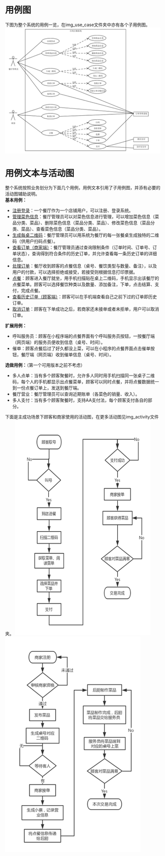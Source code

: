# 用例图
下图为整个系统的用例一览，在img_use_case文件夹中亦有各个子用例图。
![](img_use_case/total_usecase.png)

# 用例文本与活动图
整个系统按照业务划分为下面几个用例，用例文本引用了子用例图，并添有必要的活动图辅助说明。  
**基本用例：**  
 -  [注册登录](register_login.md)：一个餐厅作为一个店铺用户，可以注册、登录系统。
 -  [管理菜色信息](manage_dishes.md)：餐厅管理员可以对菜色信息进行管理，可以增加菜色信息（菜品分类、菜品）、删除菜色信息（菜品分类、菜品）、修改菜色信息（菜品分类、菜品）、查看菜色信息（菜品分类、菜品）。
 -  [生成每桌二维码](generate_QR_code.md)：餐厅管理员可以用系统为餐厅的每一张餐桌生成独特的二维码（供用户扫码点餐）。
 -  [查看订单（商家端）](view_the_order.md)：餐厅管理员通过查询限制条件（订单时间、订单号、订单状态），查询得到符合条件的历史订单，并允许查看每一条历史订单的详细信息。
 -  [处理订单](operate_order.md)：餐厅收到顾客的点餐信息（桌号、餐饮类型与数量、备注），以及用户的付款，可以选择拒绝或接受，若接受则根据信息打印票据。
 -  [点餐](make_order.md)：顾客进入餐厅就坐，用手机扫描贴在桌上二维码，手机显示出该餐厅的点餐菜单。顾客可以选择餐饮种类以及数量、添加备注，下单，点击结算、支付，完成点餐。
 -  [查看历史订单（顾客端）](customer_history_order.md)：顾客可以在手机端查看自己之前下过的订单即历史订单。
 -  [取消订单](delete_order.md)：顾客在下单成功之后，若商家还未接单或者未拒单，用户可以取消订单。

**扩展用例：** 
- 呼叫服务员：顾客在小程序端的点餐界面有个呼叫服务员按钮，一按餐厅端（网页端）的服务员便收到信息（桌号、时间）。
- 催单：顾客点餐后过了好久都没上菜，可以在小程序的点餐界面点击催单按钮，餐厅端（网页端）收到催单信息（桌号、时间）。

**选做用例：**（第一个可用版本之前不考虑）

- 多人点单：当有多个顾客聚餐时，允许多人同时用手机扫描同一张桌子二维码，每个人的手机都显示出点餐菜单，顾客可以同时点餐，并将点餐数据统一到一份点餐订单上，发送到餐厅端。
- 餐厅营业：餐厅管理员可以查询近期账单（各菜色的销量、收入）。
- 多人支付：当有多个顾客聚餐时，支持AA支付法，每个顾客支付各自的部分。



下面是主成功场景下顾客和商家使用的活动图，在更多活动图见img_activity文件夹。
<img src="img_activity/活动图-顾客.png" width="440" height="700" alt="顾客"/> <img src="img_activity/活动图-商家.png" width="440" height="700" alt="商家"/>